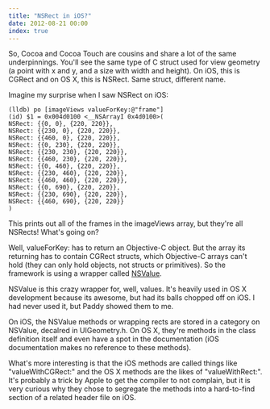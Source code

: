 ```yaml
---
title: "NSRect in iOS?"
date: 2012-08-21 00:00
index: true
---
```


So, Cocoa and Cocoa Touch are cousins and share a lot of the same underpinnings. You'll see the same type of C struct used for view geometry (a point with x and y, and a size with width and height). On iOS, this is CGRect and on OS X, this is NSRect. Same struct, different name.

Imagine my surprise when I saw NSRect on iOS:

```
(lldb) po [imageViews valueForKey:@"frame"]
(id) $1 = 0x004d0100 <__NSArrayI 0x4d0100>(
NSRect: {{0, 0}, {220, 220}},
NSRect: {{230, 0}, {220, 220}},
NSRect: {{460, 0}, {220, 220}},
NSRect: {{0, 230}, {220, 220}},
NSRect: {{230, 230}, {220, 220}},
NSRect: {{460, 230}, {220, 220}},
NSRect: {{0, 460}, {220, 220}},
NSRect: {{230, 460}, {220, 220}},
NSRect: {{460, 460}, {220, 220}},
NSRect: {{0, 690}, {220, 220}},
NSRect: {{230, 690}, {220, 220}},
NSRect: {{460, 690}, {220, 220}}
)
```

This prints out all of the frames in the imageViews array, but they're all NSRects! What's going on?

Well, valueForKey: has to return an Objective-C object. But the array its returning has to contain CGRect structs, which Objective-C arrays can't hold (they can only hold objects, not structs or primitives). So the framework is using a wrapper called [NSValue](https://developer.apple.com/library/ios/#documentation/Cocoa/Reference/Foundation/Classes/nsvalue_Class/Reference/Reference.html).

NSValue is this crazy wrapper for, well, values. It's heavily used in OS X development because its awesome, but had its balls chopped off on iOS. I had never used it, but Paddy showed them to me.

On iOS, the NSValue methods or wrapping rects are stored in a category on NSValue, decalred in UIGeometry.h. On OS X, they're methods in the class definition itself and even have a spot in the documentation (iOS documentation makes no reference to these methods).

What's more interesting is that the iOS methods are called things like "valueWithCGRect:" and the OS X methods are the likes of "valueWithRect:". It's probably a trick by Apple to get the compiler to not complain, but it is very curious why they chose to segregate the methods into a hard-to-find section of a related header file on iOS.

<!-- more -->
